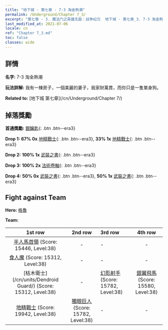 ```yaml
---
title: "地下城 - 第七章 - 7-3 淘金熱潮"
permalink: /Underground/Chapter 7_3/
excerpt: "第七章 - 3. 魔法门之英雄无敌：战争纪元  地下城 - 第七章_3. 7-3 淘金熱潮"
last_modified_at: 2021-07-06
locale: cn
ref: "Chapter 7_3.md"
toc: false
classes: wide
---
```


## 詳情

 **名字:** 7-3 淘金熱潮

 **玩法詳解:**       我有一棟房子，一個美麗的妻子，我家財萬貫，而你只是一隻單身狗。

 **Related to:** [地下城 第七章](/cn/Underground/Chapter 7/)

## 掉落獎勵

 **首通獎勵:** [銀鑰匙](/cn/Items/con_693/){: .btn .btn--era3}

 **Drop 1:** **67% 0x** [地精戰士](/cn/Items/unt_217/){: .btn .btn--era3}, **33% 1x** [地精戰士](/cn/Items/unt_217/){: .btn .btn--era3}

 **Drop 2:** **100% 1x** [武裝之書](/cn/Items/mat_32/){: .btn .btn--era3}

 **Drop 3:** **100% 2x** [法術卷軸](/cn/Items/con_694/){: .btn .btn--era3}

 **Drop 4:** **50% 0x** [武裝之書](/cn/Items/mat_25/){: .btn .btn--era3}, **50% 1x** [武裝之書](/cn/Items/mat_25/){: .btn .btn--era3}


## Fight against Team
 **Hero:** [格魯](/cn/heroes/Gelu/)

 **Team:**


  | 1st row | 2nd row | 3rd row | 4th row |
  |:----:|:----:|:----|:----:|
  | [半人馬首領](/cn/units/Centaur/) (Score: 15446, Level:38)  | - | - | - |
  | [食人魔](/cn/units/Ogre/) (Score: 15312, Level:38)  | - | - | - |
  | [枯木衛士](/cn/units/Dendroid Guard/) (Score: 15312, Level:38)  | - | [幻影射手](/cn/units/Sharpshooter/) (Score: 15782, Level:38)  | [銀翼飛馬](/cn/units/Pegasus/) (Score: 15580, Level:38)  |
  | [地精戰士](/cn/units/Goblin/) (Score: 19942, Level:38)  | [獨眼巨人](/cn/units/Cyclops/) (Score: 15782, Level:38)  | - | - |


